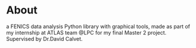 # About
a FENICS data analysis Python library with graphical tools, made as part of my internship at ATLAS team @LPC for my final Master 2 project. Supervised by Dr.David Calvet.
